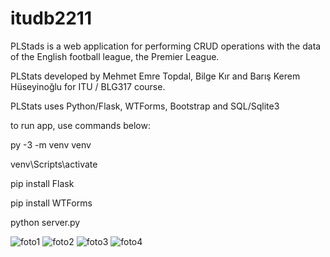 # itudb2211
PLStads is a web application for performing CRUD operations with the data of the English football league, the Premier League.

PLStats developed by Mehmet Emre Topdal, Bilge Kır and Barış Kerem Hüseyinoğlu for ITU / BLG317 course.

PLStats uses Python/Flask, WTForms, Bootstrap and SQL/Sqlite3

to run app, use commands below:

py -3 -m venv venv

venv\Scripts\activate

pip install Flask

pip install WTForms

python server.py

![foto1](https://user-images.githubusercontent.com/108151964/208148909-93cf4c5c-5202-4656-bf91-4d3787d09f6d.PNG)
![foto2](https://user-images.githubusercontent.com/108151964/208148899-54195f7f-5be8-4485-bae3-9723ebad53a5.PNG)
![foto3](https://user-images.githubusercontent.com/108151964/208148905-3e299f44-ec97-4311-bac9-7a9680f870c0.PNG)
![foto4](https://user-images.githubusercontent.com/108151964/208148907-f3b01293-3759-4264-aeb1-ea85f0090be4.PNG)

